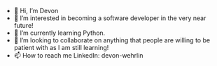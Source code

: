 - 👋 Hi, I’m Devon
- 👀 I’m interested in becoming a software developer in the very near future!
- 🌱 I’m currently learning Python.
- 💞️ I’m looking to collaborate on anything that people are willing to be patient with as I am still learning!
- 📫 How to reach me LinkedIn: devon-wehrlin

<!---
dkw22/dkw22 is a ✨ special ✨ repository because its `README.md` (this file) appears on your GitHub profile.
You can click the Preview link to take a look at your changes.
--->
